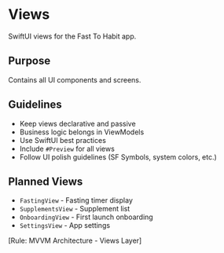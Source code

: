 # Views

SwiftUI views for the Fast To Habit app.

## Purpose
Contains all UI components and screens.

## Guidelines
- Keep views declarative and passive
- Business logic belongs in ViewModels
- Use SwiftUI best practices
- Include `#Preview` for all views
- Follow UI polish guidelines (SF Symbols, system colors, etc.)

## Planned Views
- `FastingView` - Fasting timer display
- `SupplementsView` - Supplement list
- `OnboardingView` - First launch onboarding
- `SettingsView` - App settings

[Rule: MVVM Architecture - Views Layer]
